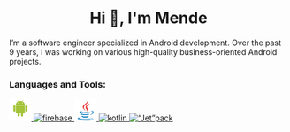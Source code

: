<h1 align="center">Hi 👋, I'm Mende</h1>

<p align="left">
I’m a software engineer specialized in Android development. Over the
past 9 years, I was working on various high-quality business-oriented Android projects.
</p>

<h3 align="left">Languages and Tools:</h3>
<p align="left"> <a href="https://developer.android.com" target="_blank" rel="noreferrer"> <img src="https://raw.githubusercontent.com/devicons/devicon/master/icons/android/android-original-wordmark.svg" alt="android" width="40" height="40"/> </a> <a href="https://firebase.google.com/" target="_blank" rel="noreferrer"> <img src="https://www.vectorlogo.zone/logos/firebase/firebase-icon.svg" alt="firebase" width="40" height="40"/> </a> <a href="https://www.java.com" target="_blank" rel="noreferrer"> <img src="https://raw.githubusercontent.com/devicons/devicon/master/icons/java/java-original.svg" alt="java" width="40" height="40"/> </a> <a href="https://kotlinlang.org" target="_blank" rel="noreferrer"> <img src="https://www.vectorlogo.zone/logos/kotlinlang/kotlinlang-icon.svg" alt="kotlin" width="40" height="40"/> </a> <a href="https://developer.android.com/jetpack/compose" target="_blank" rel="noreferrer"> <img src="https://raw.githubusercontent.com/simple-icons/simple-icons/develop/icons/jetpackcompose.svg" alt=“Jet”pack Compose width="40" height="40"/> </a>  </p>

